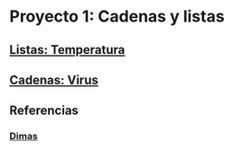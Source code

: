 # Proyecto 1: Cadenas y listas


## [Listas: Temperatura](temperatura.md)
## [Cadenas: Virus](virus.md)

## Referencias
### [Dimas](https://www.youtube.com/@Dimasmas)
